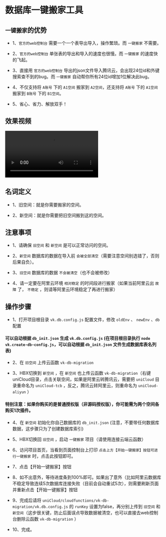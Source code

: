 # 数据库一键搬家工具

## `一键搬家`的优势

- 1、`官方的web控制台` 需要一个一个表导出导入，操作繁琐。而 `一键搬家` 不需要。

- 2、`官方的web控制台` 单张表的导出和导入的速度也很慢。而 `一键搬家` 的速度快的飞起。

- 3、直接用 `官方的web控制台` 导出的json文件导入腾讯云，会出现24位id和外键搜索查不到的bug。而 `一键搬家` 自动帮你所有24位id增加1位解决此bug。

- 4、不仅支持将 `A账号` 下的 `A1空间` 搬家到 `A2空间`，还支持将 `A账号` 下的 `A1空间` 搬家到 `B账号` 下的 `B1空间`。

- 5、省心、省力、解放双手！

## 效果视频


<video src="https://vkceyugu.cdn.bspapp.com/VKCEYUGU-cf0c5e69-620c-4f3c-84ab-f4619262939f/257dab2e-eedc-48c4-aef7-d6149ea7b97b.mp4" controls="controls" style="max-width:100%;">
  您的浏览器不支持 video 标签。
</video>

## 名词定义

- 1、旧空间：就是你需要搬家的空间。

- 2、新空间：就是你需要把旧空间搬到这的空间。

## 注意事项

- 1、请确保 `旧空间` 和 `新空间` 是可以正常访问的空间。

- 2、`新空间` 数据库的数据在导入前 `会被全部清空`（需要注意空间别选错了，否则后果自负）。

- 3、`旧空间` 数据库的数据 `不会被清空`（也不会被修改）

- 4、请一定要在阿里云环境 `相对稳定` 的时间段进行搬家（如果当前阿里云出 `故障` 了， `不稳定` ，则请等阿里云环境稳定了再进行搬家）

## 操作步骤

- 1、打开项目根目录 `vk.db.config.js` 配置文件，修改 `oldEnv` 、 `newEnv` 、`db` 配置 

#### 可以自动根据 `db_init.json` 生成 `vk.db.config.js` (在项目根目录执行 `node vk.create-db-config.js`，可以自动根据 `db_init.json` 文件生成数据库表名列表)

- 2、在 `旧空间` 上传云函数 `vk-db-migration`

- 3、HBX切换到 `新空间` ，在 `新空间` 也上传云函数 `vk-db-migration`（右键uniCloud目录，点击关联空间，如果是阿里云转腾讯云，需要把 `uniCloud` 目录重命名为 `uniCloud-tcb` ，反之，腾讯云转阿里云，则重命名为 `uniCloud-aliyun` ）

#### 特别注意：如果你购买的是普通授权版（非源码授权版），你可能需为两个空间各购买1次插件。

- 4、在 `新空间` 初始化你自己数据库的 `db_init.json` (注意，不要带任何数据库数据，这步骤只为了创建数据库索引)

- 5、HBX切换回 `旧空间` ，启动 `一键搬家` 项目（请使用连接云端云函数）

- 6、访问项目首页，当看到页面控制台上打印 `点击上方【开始一键搬家】按钮可进行一键搬家` 时，点击此按钮即可。

- 7、点击【开始一键搬家】按钮

- 8、如不出意外，等待进度条到100%即可。如果出了意外（比如阿里云数据库不稳定导致连续5次数据库连接失败（目前会自动重试5次），则需要刷新页面并重新点击【开始一键搬家】按钮

- 9、完成后请将 `uniCloud/cloudfunctions/vk-db-migration/vk.db.config.js` 的 `runKey` 设置为false，再分别上传到 `旧空间` 和 `新空间`（这步很关键，防止后面误点导致数据被清空，也可以直接去web控制台删除云函数 `vk-db-migration` ）

- 10、完成。



